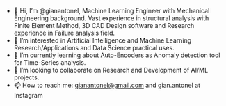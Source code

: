 - 👋 Hi, I’m @gianantonel, Machine Learning Engineer with Mechanical Engineering background. Vast experience in structural analysis with Finite Element Method, 3D CAD Design software and Research experience in Failure analysis field.
- 👀 I’m interested in Artificial Intelligence and Machine Learning Research/Applications and Data Science practical uses.
- 🌱 I’m currently learning about Auto-Encoders as Anomaly detection tool for Time-Series analysis.
- 💞️ I’m looking to collaborate on Research and Development of AI/ML projects.
- 📫 How to reach me: gianantonel@gmail.com and gian.antonel at Instagram

<!---
gianantonel/gianantonel is a ✨ special ✨ repository because its `README.md` (this file) appears on your GitHub profile.
You can click the Preview link to take a look at your changes.
--->

